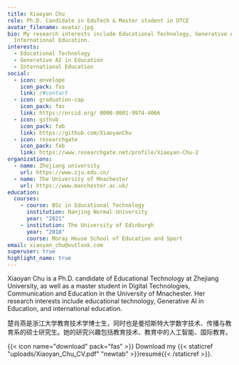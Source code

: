 ```yaml
---
title: Xiaoyan Chu
role: Ph.D. Candidate in EduTech & Master student in DTCE
avatar_filename: avatar.jpg
bio: My research interests include Educational Technology, Generative AI in Education, 
  International Education.
interests:
  - Educational Technology
  - Generative AI in Education
  - International Education
social:
  - icon: envelope
    icon_pack: fas
    link: /#contact
  - icon: graduation-cap
    icon_pack: fas
    link: https://orcid.org/ 0000-0001-9974-4066
  - icon: github
    icon_pack: fab
    link: https://github.com/XiaoyanChu
  - icon: researchgate
    icon_pack: fab
    link: https://www.researchgate.net/profile/Xiaoyan-Chu-2
organizations:
  - name: Zhejiang university
    url: https://www.zju.edu.cn/
  - name: The University of Mnachester
    url: https://www.manchester.ac.uk/
education:
  courses:
    - course: BSc in Educational Technology
      institution: Nanjing Normal University
      year: "2021"
    - institution: The University of Edinburgh
      year: "2018"
      course: Moray House School of Education and Sport
email: xiaoyan_chu@outlook.com
superuser: true
highlight_name: true
---
```

Xiaoyan Chu is a Ph.D. candidate of Educational Technology at Zhejiang University, as well as a master student in Digital Technologies, Communication and Education in the University of Mnachester. Her research interests include educational technology, Generative AI in Education, and international education.

楚肖燕是浙江大学教育技术学博士生，同时也是曼彻斯特大学数字技术、传播与教育系的硕士研究生。她的研究兴趣包括教育技术、教育中的人工智能、国际教育。

{{< icon name="download" pack="fas" >}} Download my {{< staticref "uploads/Xiaoyan_Chu_CV.pdf" "newtab" >}}resumé{{< /staticref >}}.

